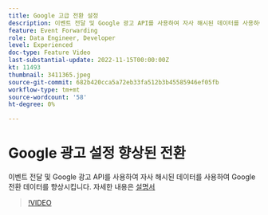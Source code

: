 ```yaml
---
title: Google 고급 전환 설정
description: 이벤트 전달 및 Google 광고 API를 사용하여 자사 해시된 데이터를 사용하여 Google 전환 데이터를 향상시킵니다.
feature: Event Forwarding
role: Data Engineer, Developer
level: Experienced
doc-type: Feature Video
last-substantial-update: 2022-11-15T00:00:00Z
kt: 11493
thumbnail: 3411365.jpeg
source-git-commit: 682b420cca5a72eb33fa512b3b45585946ef05fb
workflow-type: tm+mt
source-wordcount: '58'
ht-degree: 0%

---
```



# Google 광고 설정 향상된 전환

이벤트 전달 및 Google 광고 API를 사용하여 자사 해시된 데이터를 사용하여 Google 전환 데이터를 향상시킵니다. 자세한 내용은 [설명서](https://experienceleague.adobe.com/docs/experience-platform/tags/extensions/adobe/google-ads-enhanced-conversions/overview.html)

>[!VIDEO](https://video.tv.adobe.com/v/3411365/?quality=12&learn=on)

